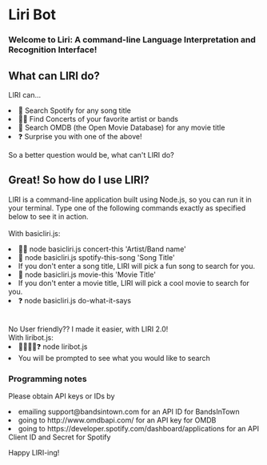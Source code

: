 # Liri Bot
### Welcome to Liri: A command-line Language Interpretation and Recognition Interface!

## What can LIRI do?
LIRI can...
<li> 🎵 Search Spotify for any song title </li>
<li> 🤘🏼 Find Concerts of your favorite artist or bands </li>
<li> 🎥 Search OMDB (the Open Movie Database) for any movie title</li> 
<li> ❓ Surprise you with one of the above!  </li> 

So a better question would be, what can't LIRI do?

## Great! So how do I use LIRI?
LIRI is a command-line application built using Node.js, so you can run it in your terminal. Type one of the following commands exactly as specified below to see it in action.
<br><br>
With basicliri.js:
<li>🤘🏼 node basicliri.js concert-this 'Artist/Band name' </li> 
<li>🎵 node basicliri.js spotify-this-song 'Song Title' </li> 
<li>If you don't enter a song title, LIRI will pick a fun song to search for you. </li> 
<li>🎥 node basicliri.js movie-this 'Movie Title' </li> 
<li>If you don't enter a movie title, LIRI will pick a cool movie to search for you. </li> 
<li>❓ node basicliri.js do-what-it-says </li> 
<br><br>
No User friendly?? I made it easier, with LIRI 2.0! <br>
With liribot.js:
<li>🤘🏼🎵🎥❓ node liribot.js </li> 
<li>You will be prompted to see what you would like to search</li> 

### Programming notes
Please obtain API keys or IDs by
 <li> emailing support@bandsintown.com for an API ID for BandsInTown </li>
 <li> going to http://www.omdbapi.com/ for an API key for OMDB </li>
 <li> going to https://developer.spotify.com/dashboard/applications for an API Client ID and Secret for Spotify </li>

Happy LIRI-ing!


